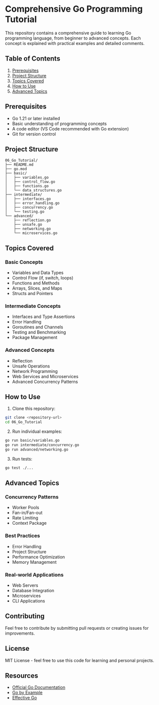 # Comprehensive Go Programming Tutorial

This repository contains a comprehensive guide to learning Go programming language, from beginner to advanced concepts. Each concept is explained with practical examples and detailed comments.

## Table of Contents

1. [Prerequisites](#prerequisites)
2. [Project Structure](#project-structure)
3. [Topics Covered](#topics-covered)
4. [How to Use](#how-to-use)
5. [Advanced Topics](#advanced-topics)

## Prerequisites

- Go 1.21 or later installed
- Basic understanding of programming concepts
- A code editor (VS Code recommended with Go extension)
- Git for version control

## Project Structure

```
06_Go_Tutorial/
├── README.md
├── go.mod
├── basic/
│   ├── variables.go
│   ├── control_flow.go
│   ├── functions.go
│   └── data_structures.go
├── intermediate/
│   ├── interfaces.go
│   ├── error_handling.go
│   ├── concurrency.go
│   └── testing.go
└── advanced/
    ├── reflection.go
    ├── unsafe.go
    ├── networking.go
    └── microservices.go
```

## Topics Covered

### Basic Concepts
- Variables and Data Types
- Control Flow (if, switch, loops)
- Functions and Methods
- Arrays, Slices, and Maps
- Structs and Pointers

### Intermediate Concepts
- Interfaces and Type Assertions
- Error Handling
- Goroutines and Channels
- Testing and Benchmarking
- Package Management

### Advanced Concepts
- Reflection
- Unsafe Operations
- Network Programming
- Web Services and Microservices
- Advanced Concurrency Patterns

## How to Use

1. Clone this repository:
```bash
git clone <repository-url>
cd 06_Go_Tutorial
```

2. Run individual examples:
```bash
go run basic/variables.go
go run intermediate/concurrency.go
go run advanced/networking.go
```

3. Run tests:
```bash
go test ./...
```

## Advanced Topics

### Concurrency Patterns
- Worker Pools
- Fan-in/Fan-out
- Rate Limiting
- Context Package

### Best Practices
- Error Handling
- Project Structure
- Performance Optimization
- Memory Management

### Real-world Applications
- Web Servers
- Database Integration
- Microservices
- CLI Applications

## Contributing

Feel free to contribute by submitting pull requests or creating issues for improvements.

## License

MIT License - feel free to use this code for learning and personal projects.

## Resources

- [Official Go Documentation](https://golang.org/doc/)
- [Go by Example](https://gobyexample.com/)
- [Effective Go](https://golang.org/doc/effective_go)
